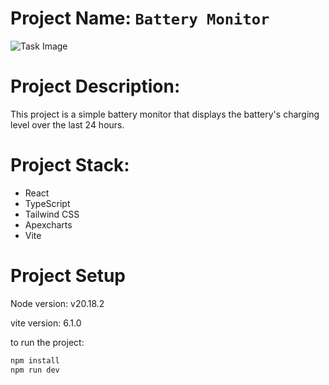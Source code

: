 # Project Name: `Battery Monitor`

![Task Image](https://ibb.co/hJKvwzv8)

# Project Description:

This project is a simple battery monitor that displays the battery's charging level over the last 24 hours.

# Project Stack:

- React
- TypeScript
- Tailwind CSS
- Apexcharts
- Vite

# Project Setup

Node version: v20.18.2

vite version: 6.1.0

to run the project:

```bash
npm install
npm run dev
```
